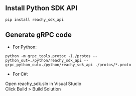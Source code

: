 

## Install Python SDK API

```pip install reachy_sdk_api```

## Generate gRPC code

* For Python:

```python -m grpc_tools.protoc -I./protos --python_out=./python/reachy_sdk_api --grpc_python_out=./python/reachy_sdk_api ./protos/*.proto```

* For C#:

Open reachy_sdk.sln in Visual Studio\
Click Build > Build Solution
